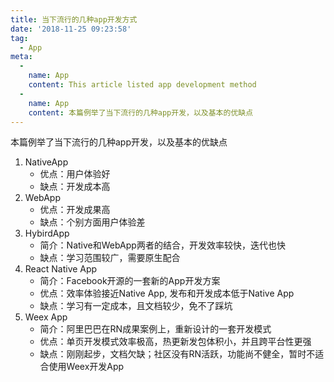 ```yaml
---
title: 当下流行的几种app开发方式
date: '2018-11-25 09:23:58'
tag: 
  - App
meta:
  -
    name: App
    content: This article listed app development method
  -
    name: App
    content: 本篇例举了当下流行的几种app开发，以及基本的优缺点
---
```

本篇例举了当下流行的几种app开发，以及基本的优缺点
<!-- more -->

1. NativeApp
    -  优点：用户体验好
    -  缺点：开发成本高
2. WebApp
    - 优点：开发成果高
    - 缺点：个别方面用户体验差
3. HybirdApp
    - 简介：Native和WebApp两者的结合，开发效率较快，迭代也快
    - 缺点：学习范围较广，需要原生配合
4. React Native App
    - 简介：Facebook开源的一套新的App开发方案
    - 优点：效率体验接近Native App, 发布和开发成本低于Native App
    - 缺点：学习有一定成本，且文档较少，免不了踩坑
5. Weex App
    - 简介：阿里巴巴在RN成果案例上，重新设计的一套开发模式
    - 优点：单页开发模式效率极高，热更新发包体积小，并且跨平台性更强
    - 缺点：刚刚起步，文档欠缺；社区没有RN活跃，功能尚不健全，暂时不适合使用Weex开发App


